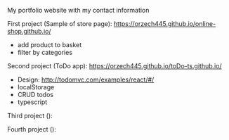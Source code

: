 My portfolio website with my contact information

First project (Sample of store page):
https://orzech445.github.io/online-shop.github.io/
- add product to basket
- filter by categories


Second project (ToDo app):
https://orzech445.github.io/toDo-ts.github.io/
- Design: http://todomvc.com/examples/react/#/
- localStorage
- CRUD todos
- typescript


Third project ():


Fourth project ():